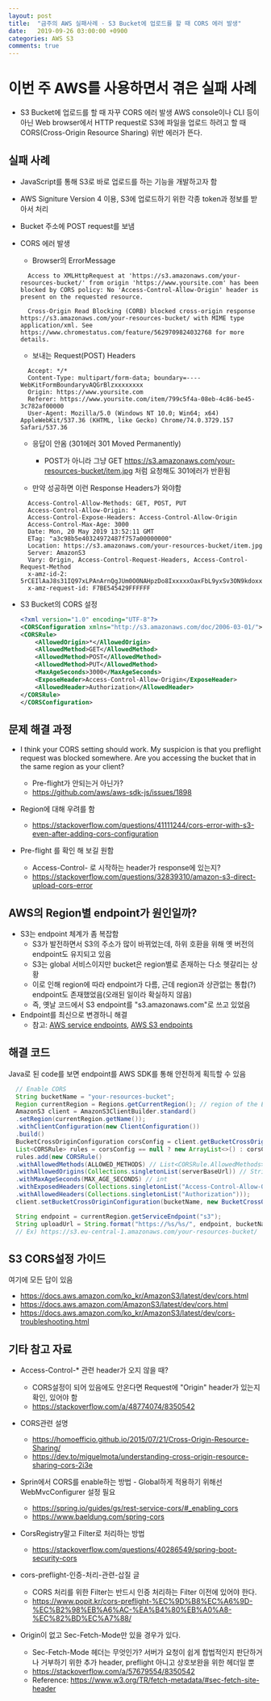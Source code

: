 ```yaml
---
layout: post
title:  "금주의 AWS 실패사례 - S3 Bucket에 업로드를 할 때 CORS 에러 발생"
date:   2019-09-26 03:00:00 +0900
categories: AWS S3
comments: true
---
```


# 이번 주 AWS를 사용하면서 겪은 실패 사례
* S3 Bucket에 업로드를 할 때 자꾸 CORS 에러 발생
AWS console이나 CLI 등이 아닌 Web browser에서 HTTP request로 S3에 파일을 업로드 하려고 할 때 CORS(Cross-Origin Resource Sharing) 위반 에러가 뜬다.  

## 실패 사례
* JavaScript를 통해 S3로 바로 업로드를 하는 기능을 개발하고자 함
* AWS Signiture Version 4 이용, S3에 업로드하기 위한 각종 token과 정보를 받아서 처리
* Bucket 주소에 POST request를 보냄
* CORS 에러 발생
  + Browser의 ErrorMessage
  ~~~
    Access to XMLHttpRequest at 'https://s3.amazonaws.com/your-resources-bucket/' from origin 'https://www.yoursite.com' has been blocked by CORS policy: No 'Access-Control-Allow-Origin' header is present on the requested resource.

    Cross-Origin Read Blocking (CORB) blocked cross-origin response https://s3.amazonaws.com/your-resources-bucket/ with MIME type application/xml. See https://www.chromestatus.com/feature/5629709824032768 for more details.
  ~~~

  + 보내는 Request(POST) Headers
  ~~~
    Accept: */*
    Content-Type: multipart/form-data; boundary=----WebKitFormBoundaryvAQGrBlzxxxxxxxx
    Origin: https://www.yoursite.com
    Referer: https://www.yoursite.com/item/799c5f4a-08eb-4c86-be45-3c782af00000
    User-Agent: Mozilla/5.0 (Windows NT 10.0; Win64; x64) AppleWebKit/537.36 (KHTML, like Gecko) Chrome/74.0.3729.157 Safari/537.36
  ~~~

  + 응답이 안옴 (301에러 301 Moved Permanently)
    - POST가 아니라 그냥 GET https://s3.amazonaws.com/your-resources-bucket/item.jpg 처럼 요청해도 301에러가 반환됨

  + 만약 성공하면 이런 Response Headers가 와야함
  ~~~
    Access-Control-Allow-Methods: GET, POST, PUT
    Access-Control-Allow-Origin: *
    Access-Control-Expose-Headers: Access-Control-Allow-Origin
    Access-Control-Max-Age: 3000
    Date: Mon, 20 May 2019 13:52:11 GMT
    ETag: "a3c98b5e40324972487f757a00000000"
    Location: https://s3.amazonaws.com/your-resources-bucket/item.jpg
    Server: AmazonS3
    Vary: Origin, Access-Control-Request-Headers, Access-Control-Request-Method
    x-amz-id-2: 5rCEIlAaJ8s31IQ97xLPAnArnQgJUm0O0NAHpzDo8IxxxxxOaxFbL9yxSv3ON9kdoxxxxxxxxxxx=
    x-amz-request-id: F7BE545429FFFFFF
  ~~~
* S3 Bucket의 CORS 설정
  ~~~ xml
  <?xml version="1.0" encoding="UTF-8"?>
  <CORSConfiguration xmlns="http://s3.amazonaws.com/doc/2006-03-01/">
  <CORSRule>
      <AllowedOrigin>*</AllowedOrigin>
      <AllowedMethod>GET</AllowedMethod>
      <AllowedMethod>POST</AllowedMethod>
      <AllowedMethod>PUT</AllowedMethod>
      <MaxAgeSeconds>3000</MaxAgeSeconds>
      <ExposeHeader>Access-Control-Allow-Origin</ExposeHeader>
      <AllowedHeader>Authorization</AllowedHeader>
  </CORSRule>
  </CORSConfiguration>
  ~~~

## 문제 해결 과정
* I think your CORS setting should work. My suspicion is that you preflight request was blocked somewhere. Are you accessing the bucket that in the same region as your client?
  - Pre-flight가 안되는거 아닌가?
  - https://github.com/aws/aws-sdk-js/issues/1898

* Region에 대해 우려를 함
  - https://stackoverflow.com/questions/41111244/cors-error-with-s3-even-after-adding-cors-configuration

* Pre-flight 를 확인 해 보길 원함
  - Access-Control- 로 시작하는 header가 response에 있는지?
  - https://stackoverflow.com/questions/32839310/amazon-s3-direct-upload-cors-error

## AWS의 Region별 endpoint가 원인일까?
* S3는 endpoint 체계가 좀 복잡함
  - S3가 발전하면서 S3의 주소가 많이 바뀌었는데, 하위 호환을 위해 옛 버전의 endpoint도 유지되고 있음
  - S3는 global 서비스이지만 bucket은 region별로 존재하는 다소 헷갈리는 상황
  - 이로 인해 region에 따라 endpoint가 다름, 근데 region과 상관없는 통합(?) endpoint도 존재했었음(오래된 일이라 확실하지 않음)
  - 즉, 옛날 코드에서 S3 endpoint를 "s3.amazonaws.com"로 쓰고 있었음
* Endpoint를 최신으로 변경하니 해결
  - 참고: [AWS service endpoints](https://docs.aws.amazon.com/general/latest/gr/rande.html#s3_region), [AWS S3 endpoints](https://docs.aws.amazon.com/general/latest/gr/s3.html)

## 해결 코드
Java로 된 code를 보면 endpoint를 AWS SDK를 통해 안전하게 획득할 수 있음
  ~~~ java
    // Enable CORS
    String bucketName = "your-resources-bucket";
    Region currentRegion = Regions.getCurrentRegion(); // region of the EC2 instance
    AmazonS3 client = AmazonS3ClientBuilder.standard()
    .setRegion(currentRegion.getName());
    .withClientConfiguration(new ClientConfiguration())
    .build()
    BucketCrossOriginConfiguration corsConfig = client.getBucketCrossOriginConfiguration(bucketName);
    List<CORSRule> rules = corsConfig == null ? new ArrayList<>() : corsConfig.getRules();
    rules.add(new CORSRule()
    .withAllowedMethods(ALLOWED_METHODS) // List<CORSRule.AllowedMethods> "GET, POST, PUT..."
    .withAllowedOrigins(Collections.singletonList(serverBaseUrl)) // String
    .withMaxAgeSeconds(MAX_AGE_SECONDS) // int
    .withExposedHeaders(Collections.singletonList("Access-Control-Allow-Origin"))
    .withAllowedHeaders(Collections.singletonList("Authorization")));
    client.setBucketCrossOriginConfiguration(bucketName, new BucketCrossOriginConfiguration().withRules(rules));

    String endpoint = currentRegion.getServiceEndpoint("s3");
    String uploadUrl = String.format("https://%s/%s/", endpoint, bucketName);
    // Ex) https://s3.eu-central-1.amazonaws.com/your-resources-bucket/
  ~~~

## S3 CORS설정 가이드
여기에 모든 답이 있음
- https://docs.aws.amazon.com/ko_kr/AmazonS3/latest/dev/cors.html
- https://docs.aws.amazon.com/AmazonS3/latest/dev/cors.html
- https://docs.aws.amazon.com/ko_kr/AmazonS3/latest/dev/cors-troubleshooting.html

## 기타 참고 자료
* Access-Control-* 관련 header가 오지 않을 때?
  - CORS설정이 되어 있음에도 안온다면 Request에 "Origin" header가 있는지 확인, 있어야 함
  - https://stackoverflow.com/a/48774074/8350542
  
* CORS관련 설명
  - https://homoefficio.github.io/2015/07/21/Cross-Origin-Resource-Sharing/
  - https://dev.to/miguelmota/understanding-cross-origin-resource-sharing-cors-2i3e

* Sprin에서 CORS를 enable하는 방법 - Global하게 적용하기 위해선 WebMvcConfigurer 설정 필요
  - https://spring.io/guides/gs/rest-service-cors/#_enabling_cors
  - https://www.baeldung.com/spring-cors

* CorsRegistry말고 Filter로 처리하는 방법
  - https://stackoverflow.com/questions/40286549/spring-boot-security-cors

* cors-preflight-인증-처리-관련-삽질 글 
  - CORS 처리를 위한 Filter는 반드시 인증 처리하는 Filter 이전에 있어야 한다.
  - https://www.popit.kr/cors-preflight-%EC%9D%B8%EC%A6%9D-%EC%B2%98%EB%A6%AC-%EA%B4%80%EB%A0%A8-%EC%82%BD%EC%A7%88/

* Origin이 없고 Sec-Fetch-Mode만 있을 경우가 있다.
  - Sec-Fetch-Mode 헤더는 무엇인가? 서버가 요청이 쉽게 합법적인지 판단하거나 거부하기 위한 추가 header, preflight 아니고 상호보완을 위한 헤더일 뿐
  - https://stackoverflow.com/a/57679554/8350542
  - Reference: https://www.w3.org/TR/fetch-metadata/#sec-fetch-site-header
